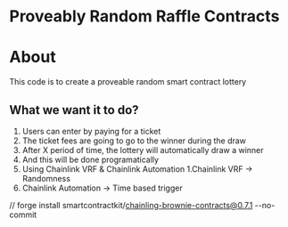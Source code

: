 # Proveably Random Raffle Contracts

# About

This code is to create a proveable random smart contract lottery

## What we want it to do?

1. Users can enter by paying for a ticket
 1. The ticket fees are going to go to the winner during the draw
2. After X period of time, the lottery will automatically draw a winner
 1. And this will be done programatically
3. Using Chainlink VRF & Chainlink Automation
 1.Chainlink VRF -> Randomness
 2. Chainlink Automation -> Time based trigger

 // forge install smartcontractkit/chainling-brownie-contracts@0.7.1 --no-commit